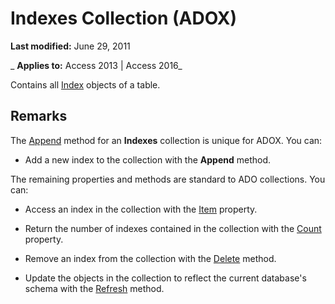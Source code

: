 
# Indexes Collection (ADOX)

 **Last modified:** June 29, 2011

 _ **Applies to:** Access 2013 | Access 2016_



Contains all [Index](fe368ab1-e396-4684-d930-18b0ba58a925.md) objects of a table.

## Remarks

The [Append](015ebab4-5e9d-8777-ac82-4d20e957c274.md) method for an **Indexes** collection is unique for ADOX. You can:


- Add a new index to the collection with the  **Append** method.
    
The remaining properties and methods are standard to ADO collections. You can:


- Access an index in the collection with the [Item](793c305f-0e5b-a529-e21f-b7ab0843ed49.md) property.
    
- Return the number of indexes contained in the collection with the [Count](b59f9581-ffd1-471d-44fa-3c1bb812e140.md) property.
    
- Remove an index from the collection with the [Delete](bcf9b8dd-cc7a-c1f9-fd93-58694766c4d9.md) method.
    
- Update the objects in the collection to reflect the current database's schema with the [Refresh](f1c8829f-9c7d-12b6-7470-727ff38d663e.md) method.
    
